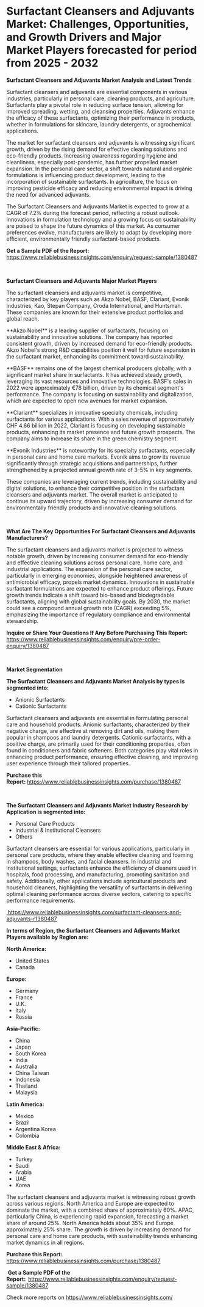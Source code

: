 <p><h1>Surfactant Cleansers and Adjuvants Market: Challenges, Opportunities, and Growth Drivers and Major Market Players forecasted for period from 2025 - 2032</h1></p><p><strong>Surfactant Cleansers and Adjuvants Market Analysis and Latest Trends</strong></p>
<p><p>Surfactant cleansers and adjuvants are essential components in various industries, particularly in personal care, cleaning products, and agriculture. Surfactants play a pivotal role in reducing surface tension, allowing for improved spreading, wetting, and cleansing properties. Adjuvants enhance the efficacy of these surfactants, optimizing their performance in products, whether in formulations for skincare, laundry detergents, or agrochemical applications.</p><p>The market for surfactant cleansers and adjuvants is witnessing significant growth, driven by the rising demand for effective cleaning solutions and eco-friendly products. Increasing awareness regarding hygiene and cleanliness, especially post-pandemic, has further propelled market expansion. In the personal care sector, a shift towards natural and organic formulations is influencing product development, leading to the incorporation of sustainable surfactants. In agriculture, the focus on improving pesticide efficacy and reducing environmental impact is driving the need for advanced adjuvants.</p><p>The Surfactant Cleansers and Adjuvants Market is expected to grow at a CAGR of 7.2% during the forecast period, reflecting a robust outlook. Innovations in formulation technology and a growing focus on sustainability are poised to shape the future dynamics of this market. As consumer preferences evolve, manufacturers are likely to adapt by developing more efficient, environmentally friendly surfactant-based products.</p></p>
<p><strong>Get a Sample PDF of the Report:&nbsp;</strong> <a href="https://www.reliablebusinessinsights.com/enquiry/request-sample/1380487?utm_campaign=2268&utm_medium=2&utm_source=Github&utm_content=ia&utm_term=05042025&utm_id=surfactant-cleansers-and-adjuvants">https://www.reliablebusinessinsights.com/enquiry/request-sample/1380487</a></p>
<p>&nbsp;</p>
<p><strong>Surfactant Cleansers and Adjuvants Major Market Players</strong></p>
<p><p>The surfactant cleansers and adjuvants market is competitive, characterized by key players such as Akzo Nobel, BASF, Clariant, Evonik Industries, Kao, Stepan Company, Croda International, and Huntsman. These companies are known for their extensive product portfolios and global reach.</p><p>**Akzo Nobel** is a leading supplier of surfactants, focusing on sustainability and innovative solutions. The company has reported consistent growth, driven by increased demand for eco-friendly products. Akzo Nobel's strong R&D capabilities position it well for future expansion in the surfactant market, enhancing its commitment toward sustainability.</p><p>**BASF** remains one of the largest chemical producers globally, with a significant market share in surfactants. It has achieved steady growth, leveraging its vast resources and innovative technologies. BASF's sales in 2022 were approximately €78 billion, driven by its chemical segment's performance. The company is focusing on sustainability and digitalization, which are expected to open new avenues for market expansion.</p><p>**Clariant** specializes in innovative specialty chemicals, including surfactants for various applications. With a sales revenue of approximately CHF 4.66 billion in 2022, Clariant is focusing on developing sustainable products, enhancing its market presence and future growth prospects. The company aims to increase its share in the green chemistry segment.</p><p>**Evonik Industries** is noteworthy for its specialty surfactants, especially in personal care and home care markets. Evonik aims to grow its revenue significantly through strategic acquisitions and partnerships, further strengthened by a projected annual growth rate of 3-5% in key segments.</p><p>These companies are leveraging current trends, including sustainability and digital solutions, to enhance their competitive position in the surfactant cleansers and adjuvants market. The overall market is anticipated to continue its upward trajectory, driven by increasing consumer demand for environmentally friendly products and innovative cleaning solutions.</p></p>
<p>&nbsp;</p>
<p><strong>What Are The Key Opportunities For Surfactant Cleansers and Adjuvants Manufacturers?</strong></p>
<p><p>The surfactant cleansers and adjuvants market is projected to witness notable growth, driven by increasing consumer demand for eco-friendly and effective cleaning solutions across personal care, home care, and industrial applications. The expansion of the personal care sector, particularly in emerging economies, alongside heightened awareness of antimicrobial efficacy, propels market dynamics. Innovations in sustainable surfactant formulations are expected to enhance product offerings. Future growth trends indicate a shift toward bio-based and biodegradable surfactants, aligning with global sustainability goals. By 2030, the market could see a compound annual growth rate (CAGR) exceeding 5%, emphasizing the importance of regulatory compliance and environmental stewardship.</p></p>
<p><strong>Inquire or Share Your Questions If Any Before Purchasing This Report:</strong> <a href="https://www.reliablebusinessinsights.com/enquiry/pre-order-enquiry/1380487?utm_campaign=2268&utm_medium=2&utm_source=Github&utm_content=ia&utm_term=05042025&utm_id=surfactant-cleansers-and-adjuvants">https://www.reliablebusinessinsights.com/enquiry/pre-order-enquiry/1380487</a></p>
<p>&nbsp;</p>
<p><strong>Market Segmentation</strong></p>
<p><strong>The Surfactant Cleansers and Adjuvants Market Analysis by types is segmented into:</strong></p>
<p><ul><li>Anionic Surfactants</li><li>Cationic Surfactants</li></ul></p>
<p><p>Surfactant cleansers and adjuvants are essential in formulating personal care and household products. Anionic surfactants, characterized by their negative charge, are effective at removing dirt and oils, making them popular in shampoos and laundry detergents. Cationic surfactants, with a positive charge, are primarily used for their conditioning properties, often found in conditioners and fabric softeners. Both categories play vital roles in enhancing product performance, ensuring effective cleaning, and improving user experience through their tailored properties.</p></p>
<p><strong>Purchase this Report:&nbsp;</strong><a href="https://www.reliablebusinessinsights.com/purchase/1380487?utm_campaign=2268&utm_medium=2&utm_source=Github&utm_content=ia&utm_term=05042025&utm_id=surfactant-cleansers-and-adjuvants">https://www.reliablebusinessinsights.com/purchase/1380487</a></p>
<p>&nbsp;</p>
<p><strong>The Surfactant Cleansers and Adjuvants Market Industry Research by Application is segmented into:</strong></p>
<p><ul><li>Personal Care Products</li><li>Industrial & Institutional Cleansers</li><li>Others</li></ul></p>
<p><p>Surfactant cleansers are essential for various applications, particularly in personal care products, where they enable effective cleaning and foaming in shampoos, body washes, and facial cleansers. In industrial and institutional settings, surfactants enhance the efficiency of cleaners used in hospitals, food processing, and manufacturing, promoting sanitation and safety. Additionally, other applications include agricultural products and household cleaners, highlighting the versatility of surfactants in delivering optimal cleaning performance across diverse sectors, catering to specific performance requirements.</p></p>
<p><a href="https://www.reliablebusinessinsights.com/surfactant-cleansers-and-adjuvants-r1380487?utm_campaign=2268&utm_medium=2&utm_source=Github&utm_content=ia&utm_term=05042025&utm_id=surfactant-cleansers-and-adjuvants">&nbsp;https://www.reliablebusinessinsights.com/surfactant-cleansers-and-adjuvants-r1380487</a></p>
<p><strong>In terms of Region, the Surfactant Cleansers and Adjuvants Market Players available by Region are:</strong></p>
<p>
    <p> <strong> North America: </strong>
        <ul>
            <li>United States</li>
            <li>Canada</li>
        </ul>
        </p> 
    <p> <strong> Europe: </strong>
        <ul>
            <li>Germany</li>
            <li>France</li>
            <li>U.K.</li>
            <li>Italy</li>
            <li>Russia</li>
        </ul>
        </p> 
    <p> <strong> Asia-Pacific: </strong>
        <ul>
            <li>China</li>
            <li>Japan</li>
            <li>South Korea</li>
            <li>India</li>
            <li>Australia</li>
            <li>China Taiwan</li>
            <li>Indonesia</li>
            <li>Thailand</li>
            <li>Malaysia</li>
        </ul>
        </p> 
    <p> <strong> Latin America: </strong>
        <ul>
            <li>Mexico</li>
            <li>Brazil</li>
            <li>Argentina Korea</li>
            <li>Colombia</li>
        </ul>
        </p> 
    <p> <strong> Middle East & Africa: </strong>
        <ul>
            <li>Turkey</li>
            <li>Saudi</li>
            <li>Arabia</li>
            <li>UAE</li>
            <li>Korea</li>
        </ul>
    </p>
    </p>
<p><p>The surfactant cleansers and adjuvants market is witnessing robust growth across various regions. North America and Europe are expected to dominate the market, with a combined share of approximately 60%. APAC, particularly China, is experiencing rapid expansion, forecasting a market share of around 25%. North America holds about 35% and Europe approximately 25% share. The growth is driven by increasing demand for personal care and home care products, with sustainability trends enhancing market dynamics in all regions.</p></p>
<p><strong>Purchase this Report: </strong><a href="https://www.reliablebusinessinsights.com/purchase/1380487?utm_campaign=2268&utm_medium=2&utm_source=Github&utm_content=ia&utm_term=05042025&utm_id=surfactant-cleansers-and-adjuvants">https://www.reliablebusinessinsights.com/purchase/1380487</a></p>
<p>&nbsp;<strong>Get a Sample PDF of the Report:&nbsp;&nbsp;</strong><a href="https://www.reliablebusinessinsights.com/enquiry/request-sample/1380487?utm_campaign=2268&utm_medium=2&utm_source=Github&utm_content=ia&utm_term=05042025&utm_id=surfactant-cleansers-and-adjuvants">https://www.reliablebusinessinsights.com/enquiry/request-sample/1380487</a></p>
<p><strong></strong></p>
<p>Check more reports on <a href="https://www.reliablebusinessinsights.com/?utm_campaign=2268&utm_medium=2&utm_source=Github&utm_content=ia&utm_term=05042025&utm_id=surfactant-cleansers-and-adjuvants">https://www.reliablebusinessinsights.com/</a></p>